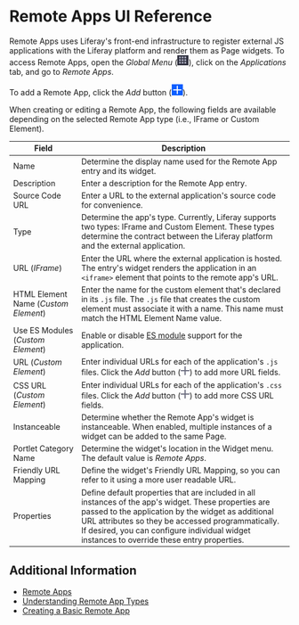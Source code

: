 # Remote Apps UI Reference

Remote Apps uses Liferay's front-end infrastructure to register external JS applications with the Liferay platform and render them as Page widgets. To access Remote Apps, open the *Global Menu* (![Global Menu](../../images/icon-applications-menu.png)), click on the *Applications* tab, and go to *Remote Apps*.

To add a Remote App, click the *Add* button (![Add Button](../../images/icon-add.png)).

When creating or editing a Remote App, the following fields are available depending on the selected Remote App type (i.e., IFrame or Custom Element).

| Field | Description |
| --- | --- |
| Name | Determine the display name used for the Remote App entry and its widget. |
| Description | Enter a description for the Remote App entry. |
| Source Code URL | Enter a URL to the external application's source code for convenience. |
| Type | Determine the app's type. Currently, Liferay supports two types: IFrame and Custom Element. These types determine the contract between the Liferay platform and the external application. |
| URL (*IFrame*) | Enter the URL where the external application is hosted. The entry's widget renders the application in an `<iframe>` element that points to the remote app's URL. |
| HTML Element Name (*Custom Element*) | Enter the name for the custom element that's declared in its `.js` file. The `.js` file that creates the custom element must associate it with a name. This name must match the HTML Element Name value. |
| Use ES Modules (*Custom Element*) | Enable or disable [ES module](https://nodejs.org/api/esm.html) support for the application. |
| URL (*Custom Element*) | Enter individual URLs for each of the application's `.js` files. Click the *Add* button (![Add Button](../../images/icon-plus.png)) to add more URL fields. |
| CSS URL (*Custom Element*) | Enter individual URLs for each of the application's `.css` files. Click the *Add* button (![Add Button](../../images/icon-plus.png)) to add more CSS URL fields. |
| Instanceable | Determine whether the Remote App's widget is instanceable. When enabled, multiple instances of a widget can be added to the same Page. |
| Portlet Category Name | Determine the widget's location in the Widget menu. The default value is *Remote Apps*. |
| Friendly URL Mapping | Define the widget's Friendly URL Mapping, so you can refer to it using a more user readable URL. |
| Properties | Define default properties that are included in all instances of the app's widget. These properties are passed to the application by the widget as additional URL attributes so they be accessed programmatically. If desired, you can configure individual widget instances to override these entry properties. |

## Additional Information

* [Remote Apps](../remote-apps.md)
* [Understanding Remote App Types](./understanding-remote-app-types.md)
* [Creating a Basic Remote App](./remote-apps-tutorials/creating-a-basic-remote-app.md)
